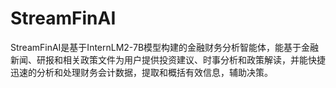 # StreamFinAI
StreamFinAI是基于InternLM2-7B模型构建的金融财务分析智能体，能基于金融新闻、研报和相关政策文件为用户提供投资建议、时事分析和政策解读，并能快捷迅速的分析和处理财务会计数据，提取和概括有效信息，辅助决策。
